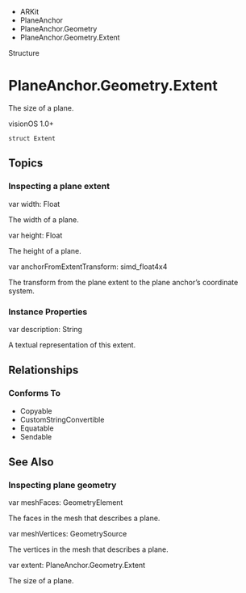 

- ARKit
- PlaneAnchor
- PlaneAnchor.Geometry
-  PlaneAnchor.Geometry.Extent 

Structure

# PlaneAnchor.Geometry.Extent

The size of a plane.

visionOS 1.0+

``` source
struct Extent
```

## Topics

### Inspecting a plane extent

var width: Float

The width of a plane.

var height: Float

The height of a plane.

var anchorFromExtentTransform: simd_float4x4

The transform from the plane extent to the plane anchor’s coordinate system.

### Instance Properties

var description: String

A textual representation of this extent.

## Relationships

### Conforms To

- Copyable
- CustomStringConvertible
- Equatable
- Sendable

## See Also

### Inspecting plane geometry

var meshFaces: GeometryElement

The faces in the mesh that describes a plane.

var meshVertices: GeometrySource

The vertices in the mesh that describes a plane.

var extent: PlaneAnchor.Geometry.Extent

The size of a plane.

